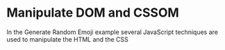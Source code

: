 # Manipulate DOM and CSSOM

In the Generate Random Emoji example several JavaScript techniques are used to manipulate the HTML and the CSS
